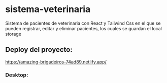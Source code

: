 # sistema-veterinaria
Sistema de pacientes de veterinaria con React y Tailwind Css en el que se pueden registrar, editar y eliminar pacientes, los cuales se guardan el local storage

## Deploy del proyecto:

https://amazing-brigadeiros-74ad89.netlify.app/

### Desktop:

